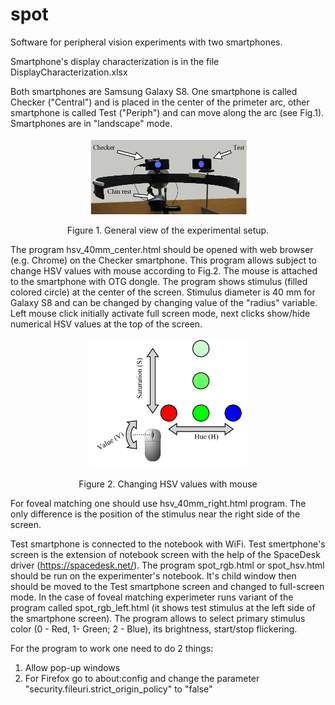 # spot
Software for peripheral vision experiments with two smartphones.

Smartphone's display characterization is in the file DisplayCharacterization.xlsx

Both smartphones are Samsung Galaxy S8.
One smartphone is called Checker ("Central") and is placed in the center of the primeter arc,
other smartphone is called Test ("Periph") and can move along the arc (see Fig.1).
Smartphones are in "landscape" mode.

<p align="center">
<img src="https://github.com/abelokopytov/spot/raw/master/figs/fig_1.png" width=50%>
</p>
<p align="center">
Figure 1. General view of the experimental setup.
</p>

The program hsv_40mm_center.html should be opened with web browser (e.g. Chrome) on the Checker smartphone.
This program allows subject to change HSV values with mouse according to Fig.2.
The mouse is attached to the smartphone with OTG dongle.
The program shows stimulus (filled colored circle) at the center of the screen.
Stimulus diameter is 40 mm for Galaxy S8 and can be changed by changing value of the "radius" variable.
Left mouse click initially activate full screen mode, next clicks show/hide numerical HSV values at the top of the screen. 

<p align="center">
<img src="https://github.com/abelokopytov/spot/raw/master/figs/fig_2.png" width=50%>
</p>
<p align="center">
Figure 2. Changing HSV values with mouse
</p>

For foveal matching one should use hsv_40mm_right.html program.
The only difference is the position of the stimulus near the right side of the screen.

Test smartphone is connected to the notebook with WiFi.
Test smertphone's screen is the extension of notebook screen with the help of the SpaceDesk driver (https://spacedesk.net/).
The program spot_rgb.html or spot_hsv.html should be run on the experimenter's notebook.
It's child window then should be moved to the Test smartphone screen and changed to full-screen mode.
In the case of foveal matching experimeter runs variant of the program called spot_rgb_left.html (it shows test stimulus at the left side of the smartphone screen).
The program allows to select primary stimulus color (0 - Red, 1- Green; 2 - Blue), its brightness, start/stop flickering.

For the program to work one need to do 2 things:
1. Allow pop-up windows
2. For Firefox go to about:config and change the parameter
"security.fileuri.strict_origin_policy" to "false"

